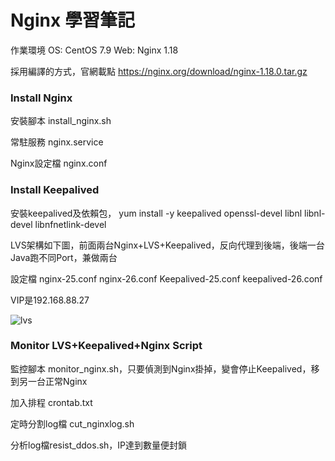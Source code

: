 # Nginx 學習筆記  

作業環境  OS: CentOS 7.9    Web: Nginx 1.18

採用編譯的方式，官網載點 https://nginx.org/download/nginx-1.18.0.tar.gz

### Install Nginx

安裝腳本 install_nginx.sh

常駐服務  nginx.service 

Nginx設定檔  nginx.conf

### Install Keepalived 

安裝keepalived及依賴包， yum install -y keepalived openssl-devel libnl libnl-devel  libnfnetlink-devel

LVS架構如下圖，前面兩台Nginx+LVS+Keepalived，反向代理到後端，後端一台Java跑不同Port，兼做兩台

設定檔 nginx-25.conf nginx-26.conf Keepalived-25.conf keepalived-26.conf  

VIP是192.168.88.27 

![lvs](https://user-images.githubusercontent.com/37530440/185299345-e976f848-97b7-498a-a8de-d313720f8571.png)

### Monitor LVS+Keepalived+Nginx Script
    
監控腳本 monitor_nginx.sh，只要偵測到Nginx掛掉，變會停止Keepalived，移到另一台正常Nginx

加入排程 crontab.txt

定時分割log檔 cut_nginxlog.sh

分析log檔resist_ddos.sh，IP達到數量便封鎖 

